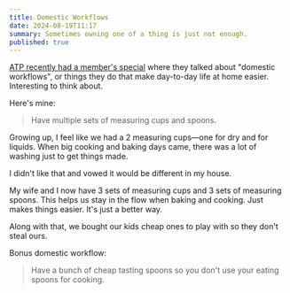 ```yaml
---
title: Domestic Workflows
date: 2024-08-19T11:17
summary: Sometimes owning one of a thing is just not enough.
published: true
---
```

[ATP recently had a member's special](https://atp.fm/atp-insider-domestic-workflows) where they talked about "domestic workflows", or things they do that make day-to-day life at home easier. Interesting to think about.

Here's mine:

> Have multiple sets of measuring cups and spoons.

Growing up, I feel like we had a 2 measuring cups—one for dry and for liquids. When big cooking and baking days came, there was a lot of washing just to get things made.

I didn't like that and vowed it would be different in my house.

My wife and I now have 3 sets of measuring cups and 3 sets of measuring spoons. This helps us stay in the flow when baking and cooking. Just makes things easier. It's just a better way.

Along with that, we bought our kids cheap ones to play with so they don't steal ours.

Bonus domestic workflow:

> Have a bunch of cheap tasting spoons so you don't use your eating spoons for cooking.
